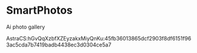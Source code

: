 # SmartPhotos
Ai photo gallery


AstraCS:hGvQqXzbfXZEyzakxMiyQnKu:45fb36013865dcf2903f8df6151f963ac5cda7b7419badb4438ec3d0304ce5a7
